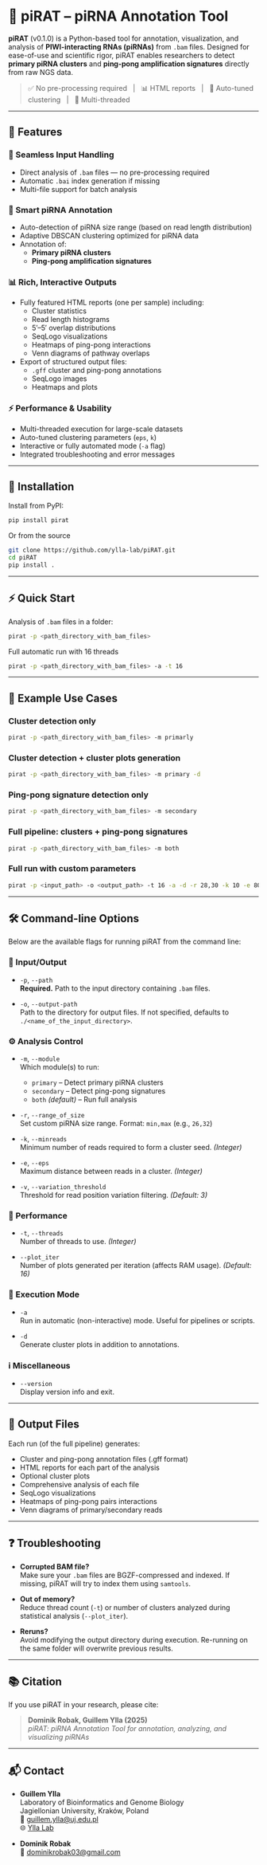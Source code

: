 # 🧬 piRAT – piRNA Annotation Tool

**piRAT** (v0.1.0) is a Python-based tool for annotation, visualization, and analysis of **PIWI-interacting RNAs (piRNAs)** from `.bam` files. Designed for ease-of-use and scientific rigor, piRAT enables researchers to detect **primary piRNA clusters** and **ping-pong amplification signatures** directly from raw NGS data.

> ✅ No pre-processing required &nbsp; | &nbsp; 📊 HTML reports &nbsp; | &nbsp; 🚀 Auto-tuned clustering &nbsp; | &nbsp; 🧵 Multi-threaded
---
## 🔧 Features

### 📂 Seamless Input Handling
- Direct analysis of `.bam` files — no pre-processing required
- Automatic `.bai` index generation if missing
- Multi-file support for batch analysis

### 🧬 Smart piRNA Annotation
- Auto-detection of piRNA size range (based on read length distribution)
- Adaptive DBSCAN clustering optimized for piRNA data
- Annotation of:
  - **Primary piRNA clusters**
  - **Ping-pong amplification signatures**

### 📊 Rich, Interactive Outputs
- Fully featured HTML reports (one per sample) including:
  - Cluster statistics
  - Read length histograms
  - 5′–5′ overlap distributions
  - SeqLogo visualizations
  - Heatmaps of ping-pong interactions
  - Venn diagrams of pathway overlaps
- Export of structured output files:
  - `.gff` cluster and ping-pong annotations
  - SeqLogo images
  - Heatmaps and plots

### ⚡ Performance & Usability
- Multi-threaded execution for large-scale datasets
- Auto-tuned clustering parameters (`eps`, `k`)
- Interactive or fully automated mode (`-a` flag)
- Integrated troubleshooting and error messages

---
## 🚀 Installation

Install from PyPI:

```bash
pip install pirat
```
Or from the source
```bash
git clone https://github.com/ylla-lab/piRAT.git
cd piRAT
pip install .
```

---
## ⚡ Quick Start

Analysis of `.bam` files in a folder:

```bash
pirat -p <path_directory_with_bam_files>
```
Full automatic run with 16 threads

```bash
pirat -p <path_directory_with_bam_files> -a -t 16
```
---
## 🧪 Example Use Cases
### Cluster detection only
```bash
pirat -p <path_directory_with_bam_files> -m primarly
```
### Cluster detection + cluster plots generation
```bash
pirat -p <path_directory_with_bam_files> -m primary -d
```
### Ping-pong signature detection only
```bash
pirat -p <path_directory_with_bam_files> -m secondary
```
### Full pipeline: clusters + ping-pong signatures
```bash
pirat -p <path_directory_with_bam_files> -m both
```
### Full run with custom parameters
```bash
pirat -p <input_path> -o <output_path> -t 16 -a -d -r 28,30 -k 10 -e 800
```
---
## 🛠️ Command-line Options

Below are the available flags for running piRAT from the command line:

### 📂 Input/Output
- `-p`, `--path`  
  **Required.** Path to the input directory containing `.bam` files.

- `-o`, `--output-path`  
  Path to the directory for output files. If not specified, defaults to `./<name_of_the_input_directory>`.

### ⚙️ Analysis Control
- `-m`, `--module`  
  Which module(s) to run:
  - `primary` – Detect primary piRNA clusters
  - `secondary` – Detect ping-pong signatures
  - `both` *(default)* – Run full analysis

- `-r`, `--range_of_size`  
  Set custom piRNA size range. Format: `min,max` (e.g., `26,32`)

- `-k`, `--minreads`  
  Minimum number of reads required to form a cluster seed. *(Integer)*

- `-e`, `--eps`  
  Maximum distance between reads in a cluster. *(Integer)*

- `-v`, `--variation_threshold`  
  Threshold for read position variation filtering. *(Default: 3)*

### 🧵 Performance
- `-t`, `--threads`  
  Number of threads to use. *(Integer)*

- `--plot_iter`  
  Number of plots generated per iteration (affects RAM usage). *(Default: 16)*

### 🧪 Execution Mode
- `-a`  
  Run in automatic (non-interactive) mode. Useful for pipelines or scripts.

- `-d`  
  Generate cluster plots in addition to annotations.

### ℹ️ Miscellaneous
- `--version`  
  Display version info and exit.

---
## 📄 Output Files
Each run (of the full pipeline) generates:
- Cluster and ping-pong annotation files (.gff format)
- HTML reports for each part of the analysis
- Optional cluster plots
- Comprehensive analysis of each file
- SeqLogo visualizations
- Heatmaps of ping-pong pairs interactions
- Venn diagrams of primary/secondary reads
---
## ❓ Troubleshooting

- **Corrupted BAM file?**  
  Make sure your `.bam` files are BGZF-compressed and indexed. If missing, piRAT will try to index them using `samtools`.

- **Out of memory?**  
  Reduce thread count (`-t`) or number of clusters analyzed during statistical analysis (`--plot_iter`).

- **Reruns?**  
  Avoid modifying the output directory during execution. Re-running on the same folder will overwrite previous results.
---
## 📚 Citation

If you use piRAT in your research, please cite:

> **Dominik Robak, Guillem Ylla (2025)**  
> *piRAT: piRNA Annotation Tool for annotation, analyzing, and visualizing piRNAs*
---
## 📬 Contact

- **Guillem Ylla**  
  Laboratory of Bioinformatics and Genome Biology  
  Jagiellonian University, Kraków, Poland  
  📧 [guillem.ylla@uj.edu.pl](mailto:guillem.ylla@uj.edu.pl)  
  🌐 [Ylla Lab](https://ylla-lab.github.io/)

- **Dominik Robak**  
  📧 [dominikrobak03@gmail.com](mailto:dominikrobak03@gmail.com)
